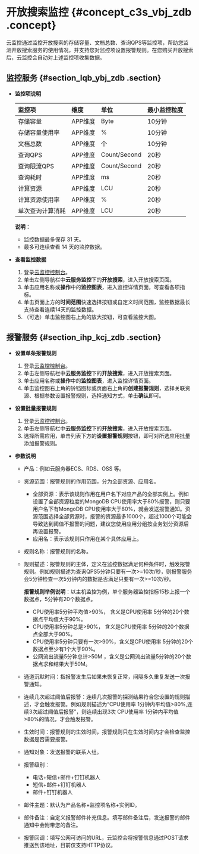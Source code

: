 # 开放搜索监控 {#concept_c3s_vbj_zdb .concept}

云监控通过监控开放搜索的存储容量、文档总数、查询QPS等监控项，帮助您监测开放搜索服务的使用情况，并支持您对监控项设置报警规则。在您购买开放搜索后，云监控会自动对上述监控项收集数据。

## 监控服务 {#section_lqb_ybj_zdb .section}

-   **监控项说明**

    |监控项|维度|单位|最小监控粒度|
    |:--|:-|:-|:-----|
    |存储容量|APP维度|Byte|10分钟|
    |存储容量使用率|APP维度|%|10分钟|
    |文档总数|APP维度|个|10分钟|
    |查询QPS|APP维度|Count/Second|20秒|
    |查询限流QPS|APP维度|Count/Second|20秒|
    |查询耗时|APP维度|ms|20秒|
    |计算资源|APP维度|LCU|20秒|
    |计算资源使用率|APP维度|%|20秒|
    |单次查询计算消耗|APP维度|LCU|20秒|

    **说明：** 

    -   监控数据最多保存 31 天。
    -   最多可连续查看 14 天的监控数据。

-   **查看监控数据**
    1.  登录[云监控控制台](https://cloudmonitor.console.aliyun.com)。
    2.  单击左侧导航栏中**云服务监控**下的**开放搜索**，进入开放搜索页面。
    3.  单击应用名称或**操作**中的**监控图表**，进入监控详情页面，可查看各项指标。
    4.  单击页面上方的**时间范围**快速选择按钮或自定义时间范围，监控数据最长支持查看连续14天的监控数据。
    5.  （可选）单击监控图右上角的放大按钮，可查看监控大图。

## 报警服务 {#section_ihp_kcj_zdb .section}

-   **设置单条报警规则**
    1.  登录[云监控控制台](https://cloudmonitor.console.aliyun.com)。
    2.  单击左侧导航栏中**云服务监控**下的**开放搜索**，进入开放搜索页面。
    3.  单击应用名称或**操作**中的**监控图表**，进入监控详情页面。
    4.  单击监控图右上角的铃铛图标或页面右上角的**创建报警规则**，选择关联资源、根据参数设置报警规则，选择通知方式，单击**确认**即可。

-   **设置批量报警规则**
    1.  登录[云监控控制台](https://cloudmonitor.console.aliyun.com)。
    2.  单击左侧导航栏中**云服务监控**下的**开放搜索**，进入开放搜索页面。
    3.  选择所需应用，单击列表下方的**设置报警规则**按钮，即可对所选应用批量添加报警规则。
-   **参数说明**
    -   产品：例如云服务器ECS、RDS、OSS 等。
    -   资源范围：报警规则的作用范围，分为全部资源、应用名。
        -   全部资源：表示该规则作用在用户名下对应产品的全部实例上。例如设置了全部资源粒度的MongoDB CPU使用率大于80%报警，则只要用户名下有MongoDB CPU使用率大于80%，就会发送报警通知。资源范围选择全部资源时，报警的资源最多1000个，超过1000个可能会导致达到阈值不报警的问题，建议您使用应用分组按业务划分资源后再设置报警。
        -   应用名：表示该规则只作用在某个具体应用上。
    -   规则名称：报警规则的名称。
    -   规则描述：报警规则的主体，定义在监控数据满足何种条件时，触发报警规则。例如规则描述为查询QPS5分钟只要有一次\>=10次/秒，则报警服务会5分钟检查一次5分钟内的数据是否满足只要有一次\>=10次/秒。

        **报警规则举例说明**：以主机监控为例，单个服务器监控指标15秒上报一个数据点，5分钟有20个数据点。

        -   CPU使用率5分钟平均值\>90%， 含义是CPU使用率 5分钟的20个数据点平均值大于90%。
        -   CPU使用率5分钟总是\>90%， 含义是CPU使用率 5分钟的20个数据点全部大于90%。
        -   CPU使用率5分钟只要有一次\>90%，含义是CPU使用率 5分钟的20个数据点至少有1个大于90%。
        -   公网流出流量5分钟总计\>50M ，含义是公网流出流量5分钟的20个数据点求和结果大于50M。
    -   通道沉默时间：指报警发生后如果未恢复正常，间隔多久重复发送一次报警通知。
    -   连续几次超过阈值后报警：连续几次报警的探测结果符合您设置的规则描述，才会触发报警。例如规则描述为“CPU使用率 1分钟内平均值\>80%,连续3次超过阈值后报警”，则连续出现3次 CPU使用率 1分钟内平均值\>80%的情况，才会触发报警。
    -   生效时间：报警规则的生效时间，报警规则只在生效时间内才会检查监控数据是否需要报警。
    -   通知对象：发送报警的联系人组。
    -   报警级别：
        -   电话+短信+邮件+钉钉机器人
        -   短信+邮件+钉钉机器人
        -   邮件+钉钉机器人
    -   邮件主题：默认为产品名称+监控项名称+实例ID。
    -   邮件备注：自定义报警邮件补充信息。填写邮件备注后，发送报警的邮件通知中会附带您的备注。
    -   报警回调：填写公网可访问的URL，云监控会将报警信息通过POST请求推送到该地址，目前仅支持HTTP协议。


